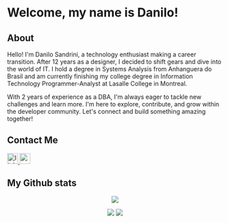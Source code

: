 # Welcome, my name is Danilo!

## About

Hello! I'm Danilo Sandrini, a technology enthusiast making a career transition. After 12 years as a designer, I decided to shift gears and dive into the world of IT. I hold a degree in Systems Analysis from Anhanguera do Brasil and am currently finishing my college degree in Information Technology Programmer-Analyst at Lasalle College in Montreal.

With 2 years of experience as a DBA, I'm always eager to tackle new challenges and learn more. I'm here to explore, contribute, and grow within the developer community. Let's connect and build something amazing together!

## Contact Me
<div align="left">
  <a href="https://www.linkedin.com/in/danilosandrini/" target="_blank">
    <img src="https://img.shields.io/static/v1?message=LinkedIn&logo=linkedin&label=&color=0077B5&logoColor=white&labelColor=&style=for-the-badge" height="25" alt="linkedin logo"/>
  </a>
  <a href="danilotsandrini@gmail.com" target="_blank">
    <img src="https://img.shields.io/static/v1?message=Gmail&logo=gmail&label=&color=D14836&logoColor=white&labelColor=&style=for-the-badge" height="25" alt="gmail logo"/>
  </a>
</div>

## My Github stats
<center>

![](https://github-profile-summary-cards.vercel.app/api/cards/profile-details?username=dansandrini)

![](https://github-profile-summary-cards.vercel.app/api/cards/stats?username=dansandrini)
![](https://github-profile-summary-cards.vercel.app/api/cards/repos-per-language?username=dansandrini)

</center>

